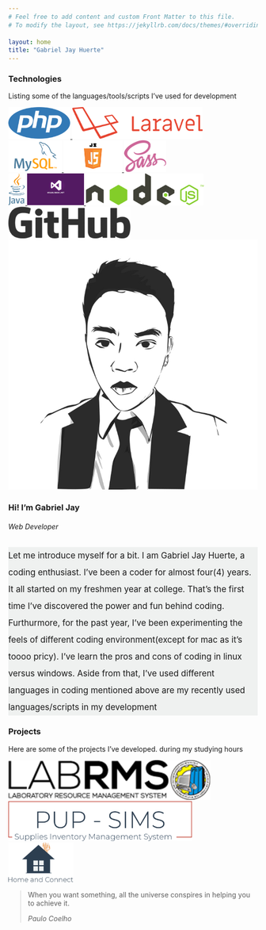 ```yaml
---
# Feel free to add content and custom Front Matter to this file.
# To modify the layout, see https://jekyllrb.com/docs/themes/#overriding-theme-defaults

layout: home
title: "Gabriel Jay Huerte"
---
```

<section id="content-body">
	<div class="container-fluid">
	    <section id="technologies-used-section">
	    	<div class="row my-5 mx-auto">
			    <div class="col-sm-12">
			        <h1 class="text-center font-roboto">Technologies</h1>
			    </div>
			    <div class="col-sm-12">
			        <p class="text-center font-montserrat">Listing some of the languages/tools/scripts I’ve used for development</p>
			    </div>
			    <div class="col-sm-12 text-center my-5">
			        <a href="#">
			            <img class="img-fluid my-5 px-5" height="64px" src="/images/technologies/php-logo.png" />
			        </a>
			        <a href="#">
			            <img class="img-fluid my-5 px-5" height="64px" src="/images/technologies/laravel-logo.png" />
			        </a>
			        <a href="#">
			            <img class="img-fluid my-5 px-5" height="64px" src="/images/technologies/mysql-logo.png" />
			        </a>
			        <a href="#">
			            <img class="img-fluid my-5 px-5" height="64px" src="/images/technologies/javascript-logo.png" />
			        </a>
			        <a href="#">
			            <img class="img-fluid my-5 px-5" height="64px" src="/images/technologies/sass-logo.png" />
			        </a>
			    </div>
			    <div class="col-sm-12 text-center">
			        <a href="#">
			            <img class="img-fluid my-5 px-5" height="64px" src="/images/technologies/java-logo.png" />
			        </a>
			        <a href="#">
			            <img class="img-fluid my-5 px-5" height="64px" src="/images/technologies/vbnet-logo.png" />
			        </a>
			        <a href="#">
			            <img class="img-fluid my-5 px-5" height="64px" src="/images/technologies/nodejs-logo.png" />
			        </a>
			        <a href="#">
			            <img class="img-fluid my-5 px-5" height="64px" src="/images/technologies/github-logo.png" />
			        </a>
			    </div>
			</div>    	
		</section>
	    <section id="about-section">
	    	<div class="row">
			    <div class="col-md-4">
			        <div class="col-sm-12">
			            <a href="#">
			                <img class="img-fluid" src="/images/vector-image.jpg" />
			            </a>
			        </div>
			        <div class="col-sm-12 text-center">
			            <h3 class="mt-4 font-montserrat">Hi! I’m Gabriel Jay</h3>
			            <h6 class="mt-2 font-montserrat">Web Developer</h6>
			        </div>
			    </div>
			    <div class="col-md-8 mt-2" style="background-color: #eff1f0;">
			        <p class="text-justify py-3 px-2" style="line-height: 2em; font-size: 17px;">
			            Let me introduce myself for a bit. I am Gabriel Jay Huerte, a coding enthusiast. I’ve been a coder for almost four(4) years. It all started on my freshmen year at college. That’s the first time I’ve discovered the power and fun behind coding. Furthurmore, for the past year, I’ve been experimenting the feels of different coding environment(except for mac as it’s toooo pricy). I’ve learn the pros and cons of coding in linux versus windows. Aside from that, I’ve used different languages in coding mentioned above are my recently used languages/scripts in my development
			        </p>
			    </div>
			</div>    
		</section>
	    <section id="projects-section" class="mb-3">
		    <div class="row mt-5 d-flex justify-content-center align-items-center">
				<div class="row">
					<div class="col-sm-12">
						<h1 class="font-roboto text-center">Projects</h1>
					</div>
					<div class="col-sm-12">
						<p class="font-montserrat text-center">Here are some of the projects I’ve developed. during my studying hours</p>
					</div>
				</div>
				<div class="row px-2 mx-2 d-flex justify-content-center align-items-center">
					<div class="col-md-4">
						<a href="https://github.com/gjhuerte/labrms" class="col-sm-12">
							<img class="rounded mx-auto img-fluid d-block" height="80px" src="/images/projects/labrms-logo.png" />
						</a>
					</div>
					<div class="col-md-4">
						<a href="https://github.com/gjhuerte/sims" class="col-sm-12">
							<img class="rounded mx-auto img-fluid d-block" height="80px" src="/images/projects/sims-logo.png" />
						</a>
					</div>
					<div class="col-md-4">
						<a href="#" class="col-sm-12">
							<img class="rounded mx-auto img-fluid d-block" height="80px" src="/images/projects/homeandconnect-logo.png" />
						</a>
					</div>
				</div>
			</div>    
		</section>
	    <section id="simple-quote-section" class="row bg-cloud-white p-5">
	    	<blockquote class="blockquote mx-auto text-center">
			    <p class="m-0 font-montserrat">When you want something, all the universe conspires in helping you to achieve it.</p>
			    <footer class="blockquote-footer font-montserrat"><cite title="Source Title">Paulo Coelho</cite></footer>
			</blockquote>    
		</section>
	</div>
</section>